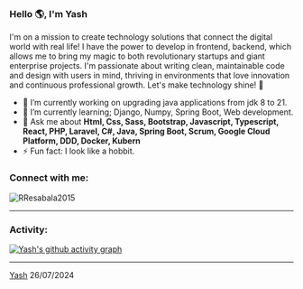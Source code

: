 <link rel="stylesheet" type='text/css' href="https://cdn.jsdelivr.net/gh/devicons/devicon@latest/devicon.min.css" />

### Hello 🌎, I'm Yash

 I'm on a mission to create technology solutions that connect the digital world with real life! I have the power to develop in frontend, backend, which allows me to bring my magic to both revolutionary startups and giant enterprise projects. I'm passionate about writing clean, maintainable code and design with users in mind, thriving in environments that love innovation and continuous professional growth. Let's make technology shine! 🚀


  - 🔭 I’m currently working on upgrading java applications from jdk 8 to 21.
  - 🌱 I’m currently learning; Django, Numpy, Spring Boot, Web development.
  - 💬 Ask me about **Html, Css, Sass, Bootstrap, Javascript, Typescript, React,  PHP, Laravel,  C#,  Java, Spring Boot, Scrum, Google Cloud Platform, DDD, Docker, Kubern**
  - ⚡ Fun fact: I look like a hobbit.

<h3 align="left">Connect with me:</h3>
<p align="left">

<a href="https://www.linkedin.com/in/yash-yadav-y05/" target="blank"><i align="center" class="devicon-linkedin-plain colored" alt="yash" height="40" width="60" ></i>
</a>
</p>

<p align="left"> <img src="https://komarev.com/ghpvc/?username=yasx50&label=Profile%20views&color=0e75b6&style=flat" alt="RResabala2015" /> </p>


------
<h3 align="left">Activity:</h3>

[![Yash's github activity graph](https://github-readme-activity-graph.vercel.app/graph?username=yasx50&bg_color=100f0f&color=4c5e9e&line=4c569e&point=403e41&area=true&hide_border=true)](https://github.com/yasx50/github-readme-activity-graph)


------
[Yash](https://github.com/yasx50)
26/07/2024
